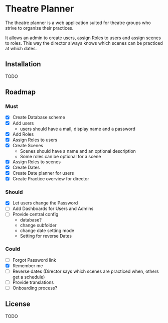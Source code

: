 # Theatre Planner
The theatre planner is a web application suited for theatre groups who strive to organize their practices.

It allows an admin to create users, assign Roles to users and assign scenes to roles. This way the director always knows which scenes can be practiced at which dates.

## Installation

TODO

## Roadmap
### Must
- [x] Create Database scheme
- [x] Add users
  - users should have a mail, display name and a password
- [x] Add Roles
- [x] Assign Roles to users
- [x] Create Scenes
  - Scenes should have a name and an optional description
  - Some roles can be optional for a scene
- [x] Assign Roles to scenes
- [x] Create Dates
- [x] Create Date planner for users
- [x] Create Practice overview for director

### Should
- [x] Let users change the Password
- [ ] Add Dashboards for Users and Admins
- [ ] Provide central config
  - database?
  - change subfolder
  - change date setting mode
  - Setting for reverse Dates

### Could
- [ ] Forgot Password link
- [x] Remember me
- [ ] Reverse dates (Director says which scenes are practiced when, others get a schedule)
- [ ] Provide translations
- [ ] Onboarding process?

## License

TODO